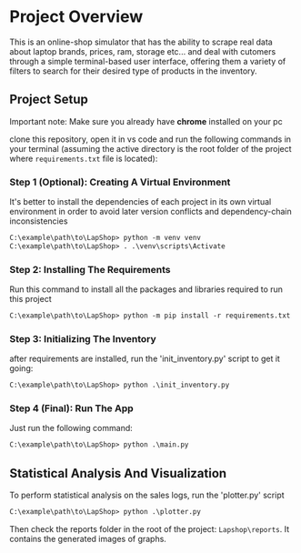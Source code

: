# Project Overview

This is an online-shop simulator that has the ability to scrape real data about laptop brands, prices, ram, storage etc... and deal with cutomers through a simple terminal-based user interface, offering them a variety of filters to search for their desired type of products in the inventory.

## Project Setup

Important note: Make sure you already have **chrome** installed on your pc

clone this repository, open it in vs code and run the following commands in your terminal (assuming the active directory is the root folder of the project where `requirements.txt` file is located):

### Step 1 (Optional): Creating A Virtual Environment

It's better to install the dependencies of each project in its own virtual environment in order to avoid later version conflicts and dependency-chain inconsistencies
```ps
C:\example\path\to\LapShop> python -m venv venv
C:\example\path\to\LapShop> . .\venv\scripts\Activate
```

### Step 2: Installing The Requirements

Run this command to install all the packages and libraries required to run this project
```ps
C:\example\path\to\LapShop> python -m pip install -r requirements.txt
```

### Step 3: Initializing The Inventory

after requirements are installed, run the 'init_inventory.py' script to get it going:
```ps
C:\example\path\to\LapShop> python .\init_inventory.py
```

### Step 4 (Final): Run The App
Just run the following command:
```ps
C:\example\path\to\LapShop> python .\main.py
```


## Statistical Analysis And Visualization

To perform statistical analysis on the sales logs, run the 'plotter.py' script
```ps
C:\example\path\to\LapShop> python .\plotter.py
```

Then check the reports folder in the root of the project: `Lapshop\reports`. It contains the generated images of graphs.